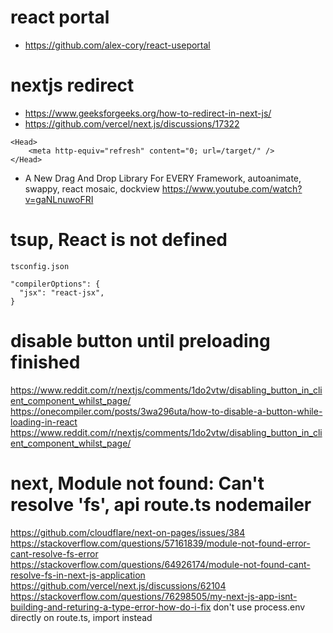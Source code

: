 # react portal

- https://github.com/alex-cory/react-useportal

# nextjs redirect

- https://www.geeksforgeeks.org/how-to-redirect-in-next-js/
- https://github.com/vercel/next.js/discussions/17322

```
<Head>
    <meta http-equiv="refresh" content="0; url=/target/" />
</Head>
```

- A New Drag And Drop Library For EVERY Framework, autoanimate, swappy, react mosaic, dockview
  https://www.youtube.com/watch?v=gaNLnuwoFRI

# tsup, React is not defined

`tsconfig.json`

```
"compilerOptions": {
  "jsx": "react-jsx",
}
```

# disable button until preloading finished

https://www.reddit.com/r/nextjs/comments/1do2vtw/disabling_button_in_client_component_whilst_page/
https://onecompiler.com/posts/3wa296uta/how-to-disable-a-button-while-loading-in-react
https://www.reddit.com/r/nextjs/comments/1do2vtw/disabling_button_in_client_component_whilst_page/


# next, Module not found: Can't resolve 'fs', api route.ts nodemailer 
https://github.com/cloudflare/next-on-pages/issues/384
https://stackoverflow.com/questions/57161839/module-not-found-error-cant-resolve-fs-error
https://stackoverflow.com/questions/64926174/module-not-found-cant-resolve-fs-in-next-js-application
https://github.com/vercel/next.js/discussions/62104
https://stackoverflow.com/questions/76298505/my-next-js-app-isnt-building-and-returing-a-type-error-how-do-i-fix
don't use process.env directly on route.ts, import instead